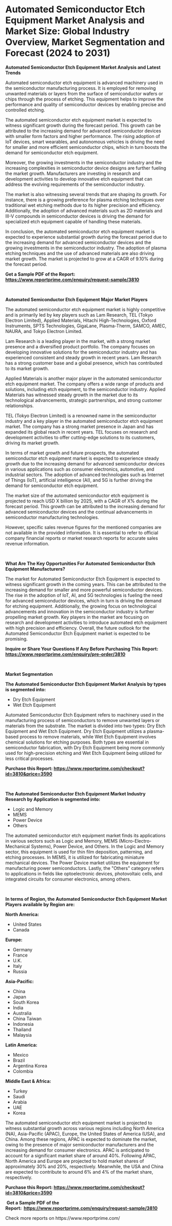 <p><h1>Automated Semiconductor Etch Equipment Market Analysis and Market Size: Global Industry Overview, Market Segmentation and Forecast (2024 to 2031)</h1></p><p><strong>Automated Semiconductor Etch Equipment Market Analysis and Latest Trends</strong></p>
<p><p>Automated semiconductor etch equipment is advanced machinery used in the semiconductor manufacturing process. It is employed for removing unwanted materials or layers from the surface of semiconductor wafers or chips through the process of etching. This equipment helps to improve the performance and quality of semiconductor devices by enabling precise and controlled etching.</p><p>The automated semiconductor etch equipment market is expected to witness significant growth during the forecast period. This growth can be attributed to the increasing demand for advanced semiconductor devices with smaller form factors and higher performance. The rising adoption of IoT devices, smart wearables, and autonomous vehicles is driving the need for smaller and more efficient semiconductor chips, which in turn boosts the demand for semiconductor etch equipment.</p><p>Moreover, the growing investments in the semiconductor industry and the increasing complexities in semiconductor device designs are further fueling the market growth. Manufacturers are investing in research and development activities to develop innovative etch equipment that can address the evolving requirements of the semiconductor industry.</p><p>The market is also witnessing several trends that are shaping its growth. For instance, there is a growing preference for plasma etching techniques over traditional wet etching methods due to its higher precision and efficiency. Additionally, the adoption of advanced materials such as 2D materials and III-V compounds in semiconductor devices is driving the demand for specialized etch equipment capable of handling these materials.</p><p>In conclusion, the automated semiconductor etch equipment market is expected to experience substantial growth during the forecast period due to the increasing demand for advanced semiconductor devices and the growing investments in the semiconductor industry. The adoption of plasma etching techniques and the use of advanced materials are also driving market growth. The market is projected to grow at a CAGR of 9.10% during the forecast period.</p></p>
<p><strong>Get a Sample PDF of the Report:&nbsp; <a href="https://www.reportprime.com/enquiry/request-sample/3810">https://www.reportprime.com/enquiry/request-sample/3810</a></strong></p>
<p>&nbsp;</p>
<p><strong>Automated Semiconductor Etch Equipment Major Market Players</strong></p>
<p><p>The automated semiconductor etch equipment market is highly competitive and is primarily led by key players such as Lam Research, TEL (Tokyo Electron Limited), Applied Materials, Hitachi High-Technologies, Oxford Instruments, SPTS Technologies, GigaLane, Plasma-Therm, SAMCO, AMEC, NAURA, and Tokyo Electron Limited.</p><p>Lam Research is a leading player in the market, with a strong market presence and a diversified product portfolio. The company focuses on developing innovative solutions for the semiconductor industry and has experienced consistent and steady growth in recent years. Lam Research has a strong customer base and a global presence, which has contributed to its market growth.</p><p>Applied Materials is another major player in the automated semiconductor etch equipment market. The company offers a wide range of products and solutions, including etch equipment, to the semiconductor industry. Applied Materials has witnessed steady growth in the market due to its technological advancements, strategic partnerships, and strong customer relationships.</p><p>TEL (Tokyo Electron Limited) is a renowned name in the semiconductor industry and a key player in the automated semiconductor etch equipment market. The company has a strong market presence in Japan and has expanded its global reach in recent years. TEL focuses on research and development activities to offer cutting-edge solutions to its customers, driving its market growth.</p><p>In terms of market growth and future prospects, the automated semiconductor etch equipment market is expected to experience steady growth due to the increasing demand for advanced semiconductor devices in various applications such as consumer electronics, automotive, and industrial sectors. The adoption of advanced technologies such as Internet of Things (IoT), artificial intelligence (AI), and 5G is further driving the demand for semiconductor etch equipment.</p><p>The market size of the automated semiconductor etch equipment is projected to reach USD X billion by 2025, with a CAGR of X% during the forecast period. This growth can be attributed to the increasing demand for advanced semiconductor devices and the continual advancements in semiconductor manufacturing technologies.</p><p>However, specific sales revenue figures for the mentioned companies are not available in the provided information. It is essential to refer to official company financial reports or market research reports for accurate sales revenue information.</p></p>
<p>&nbsp;</p>
<p><strong>What Are The Key Opportunities For Automated Semiconductor Etch Equipment Manufacturers?</strong></p>
<p><p>The market for Automated Semiconductor Etch Equipment is expected to witness significant growth in the coming years. This can be attributed to the increasing demand for smaller and more powerful semiconductor devices. The rise in the adoption of IoT, AI, and 5G technologies is fueling the need for advanced semiconductor devices, which in turn is driving the demand for etching equipment. Additionally, the growing focus on technological advancements and innovation in the semiconductor industry is further propelling market growth. Key players in the market are focusing on research and development activities to introduce automated etch equipment with high precision and efficiency. Overall, the future outlook for the Automated Semiconductor Etch Equipment market is expected to be promising.</p></p>
<p><strong>Inquire or Share Your Questions If Any Before Purchasing This Report: <a href="https://www.reportprime.com/enquiry/pre-order/3810">https://www.reportprime.com/enquiry/pre-order/3810</a></strong></p>
<p>&nbsp;</p>
<p><strong>Market Segmentation</strong></p>
<p><strong>The Automated Semiconductor Etch Equipment Market Analysis by types is segmented into:</strong></p>
<p><ul><li>Dry Etch Equipment</li><li>Wet Etch Equipment</li></ul></p>
<p><p>Automated Semiconductor Etch Equipment refers to machinery used in the manufacturing process of semiconductors to remove unwanted layers or materials from the substrate. The market is divided into two types: Dry Etch Equipment and Wet Etch Equipment. Dry Etch Equipment utilizes a plasma-based process to remove materials, while Wet Etch Equipment involves chemical solutions for etching purposes. Both types are essential in semiconductor fabrication, with Dry Etch Equipment being more commonly used for high-precision etching and Wet Etch Equipment being utilized for less critical processes.</p></p>
<p><strong>Purchase this Report:&nbsp;<a href="https://www.reportprime.com/checkout?id=3810&price=3590">https://www.reportprime.com/checkout?id=3810&price=3590</a></strong></p>
<p>&nbsp;</p>
<p><strong>The Automated Semiconductor Etch Equipment Market Industry Research by Application is segmented into:</strong></p>
<p><ul><li>Logic and Memory</li><li>MEMS</li><li>Power Device</li><li>Others</li></ul></p>
<p><p>The automated semiconductor etch equipment market finds its applications in various sectors such as Logic and Memory, MEMS (Micro-Electro-Mechanical Systems), Power Device, and Others. In the Logic and Memory sector, this equipment is used for thin film deposition, patterning, and etching processes. In MEMS, it is utilized for fabricating miniature mechanical devices. The Power Device market utilizes the equipment for manufacturing power semiconductors. Lastly, the "Others" category refers to applications in fields like optoelectronic devices, photovoltaic cells, and integrated circuits for consumer electronics, among others.</p></p>
<p>&nbsp;</p>
<p><strong>In terms of Region, the Automated Semiconductor Etch Equipment Market Players available by Region are:</strong></p>
<p>
    <p> <strong> North America: </strong>
        <ul>
            <li>United States</li>
            <li>Canada</li>
        </ul>
        </p> 
    <p> <strong> Europe: </strong>
        <ul>
            <li>Germany</li>
            <li>France</li>
            <li>U.K.</li>
            <li>Italy</li>
            <li>Russia</li>
        </ul>
        </p> 
    <p> <strong> Asia-Pacific: </strong>
        <ul>
            <li>China</li>
            <li>Japan</li>
            <li>South Korea</li>
            <li>India</li>
            <li>Australia</li>
            <li>China Taiwan</li>
            <li>Indonesia</li>
            <li>Thailand</li>
            <li>Malaysia</li>
        </ul>
        </p> 
    <p> <strong> Latin America: </strong>
        <ul>
            <li>Mexico</li>
            <li>Brazil</li>
            <li>Argentina Korea</li>
            <li>Colombia</li>
        </ul>
        </p> 
    <p> <strong> Middle East & Africa: </strong>
        <ul>
            <li>Turkey</li>
            <li>Saudi</li>
            <li>Arabia</li>
            <li>UAE</li>
            <li>Korea</li>
        </ul>
    </p>
    </p>
<p><p>The automated semiconductor etch equipment market is projected to witness substantial growth across various regions including North America (NA), Asia-Pacific (APAC), Europe, the United States of America (USA), and China. Among these regions, APAC is expected to dominate the market, owing to the presence of major semiconductor manufacturers and the increasing demand for consumer electronics. APAC is anticipated to account for a significant market share of around 40%. Following APAC, North America and Europe are projected to hold market shares of approximately 30% and 20%, respectively. Meanwhile, the USA and China are expected to contribute to around 6% and 4% of the market share, respectively.</p></p>
<p><strong>Purchase this Report: <a href="https://www.reportprime.com/checkout?id=3810&price=3590">https://www.reportprime.com/checkout?id=3810&price=3590</a></strong></p>
<p>&nbsp;<strong>Get a Sample PDF of the Report:&nbsp;&nbsp;<a href="https://www.reportprime.com/enquiry/request-sample/3810">https://www.reportprime.com/enquiry/request-sample/3810</a></strong></p>
<p><strong></strong></p>
<p>Check more reports on https://www.reportprime.com/</p>
